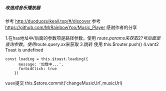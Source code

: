##### 改造成音乐播放器
参考 http://duoduozuikeail.top/#/discover
参考 https://github.com/MrRainbowYoo/Music_Player
感谢作者的分享

1.在has地址中/后面的参数项是路径参数，使用 $route.params来获取
2?号后面是查询参数，使用$route.query.xx来获取
3.跳转 使用 this.$router.push()
4.vant2 Toast is undefined  
```
const loading = this.$toast.loading({
      message: '加载中...',
      forbidClick: true
    })
```
vuex提交 
this.$store.commit('changeMusicUrl',musicUrl)
